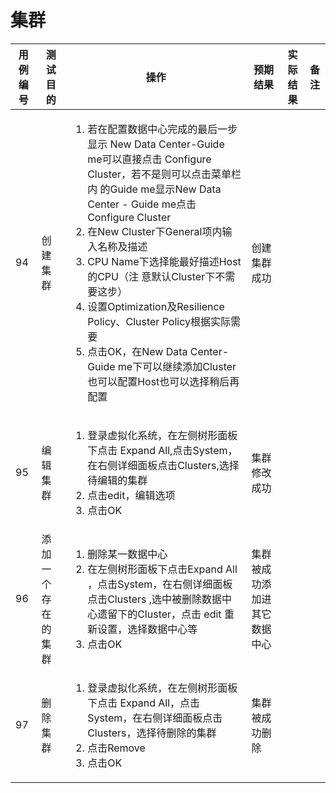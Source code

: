# 集群

|用例编号|测试目的|操作|预期结果|实际结果|备注|
|--------|--------|----|--------|--------|----|
|94      |创建集群|<ol><li>若在配置数据中心完成的最后一步显示 New Data Center-Guide me可以直接点击 Configure Cluster，若不是则可以点击菜单栏内 的Guide me显示New Data Center - Guide me点击 Configure Cluster</li><li>在New Cluster下General项内输入名称及描述</li><li>CPU Name下选择能最好描述Host的CPU（注 意默认Cluster下不需要这步）</li><li>设置Optimization及Resilience Policy、Cluster Policy根据实际需要</li><li>点击OK，在New Data Center-Guide me下可以继续添加Cluster也可以配置Host也可以选择稍后再配置</li></ol>|创建集群成功|||
|95      |编辑集群|<ol><li>登录虚拟化系统，在左侧树形面板下点击 Expand All,点击System，在右侧详细面板点击Clusters,选择待编辑的集群</li><li>点击edit，编辑选项</li><li>点击OK</li></ol>|集群修改成功|||
|96      |添加一个存在的集群|<ol><li>删除某一数据中心</li><li>在左侧树形面板下点击Expand All ，点击System，在右侧详细面板点击Clusters ,选中被删除数据中心遗留下的Cluster，点击 edit 重新设置，选择数据中心等</li><li>点击OK</li></ol>|集群被成功添加进其它数据中心|||
|97      |删除集群|<ol><li>登录虚拟化系统，在左侧树形面板下点击 Expand All，点击System，在右侧详细面板点击Clusters，选择待删除的集群</li><li>点击Remove</li><li>点击OK</li></ol>|集群被成功删除|||

